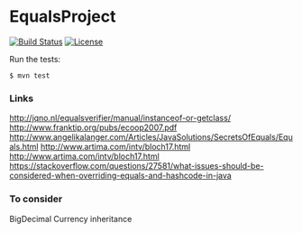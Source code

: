 # EqualsProject

[![Build Status](https://travis-ci.org/fdlessard/EqualsProject.svg)](https://travis-ci.org/fdlessard/EqualsProject)
[![License](http://img.shields.io/:license-mit-blue.svg)](https://github.com/fdlessard/EqualsProject/blob/master/LICENSE)

Run the tests:

```
$ mvn test
```

### Links

http://jqno.nl/equalsverifier/manual/instanceof-or-getclass/
http://www.franktip.org/pubs/ecoop2007.pdf
http://www.angelikalanger.com/Articles/JavaSolutions/SecretsOfEquals/Equals.html
http://www.artima.com/intv/bloch17.html
http://www.artima.com/intv/bloch17.html
https://stackoverflow.com/questions/27581/what-issues-should-be-considered-when-overriding-equals-and-hashcode-in-java

### To consider

BigDecimal
Currency
inheritance
